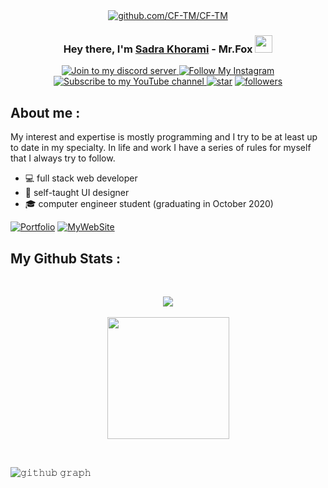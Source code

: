 <div align="center">
    <a href="https://discord.gg/dWjWdSkTth"><img src="https://cdn.discordapp.com/attachments/859453855090475019/862415526080675850/gbanner3.png"
            alt="github.com/CF-TM/CF-TM" /></a>
</div>
<h3 align="center">Hey there, I'm <a href="https://foxteam.ir/">Sadra Khorami</a> - Mr.Fox <img
        src="https://emojis.slackmojis.com/emojis/images/1531849430/4246/blob-sunglasses.gif?1531849430" width="28" />
</h3>

<p align="center">
    <a href="https://discord.gg/dWjWdSkTth" target="_blank">
        <img
            title="Join to my discord server"
            src="https://img.shields.io/badge/DISCORD-grey?style=for-the-badge&logo=discord&logoColor=white&labelColor=5662F6">
    </a>
    <a href="https://instagram.com/crazyfox.exe" target="_blank">
        <img
            title="Follow My Instagram"
            src="https://img.shields.io/badge/instagram-grey?style=for-the-badge&logo=instagram&logoColor=white&labelColor=F15680">
    </a>
    <a href="https://www.youtube.com/channel/UCBMJwahXUrfuIezLXUDZGyw?sub_confirmation=1"><img
            title="Subscribe to my YouTube channel"
            src="https://img.shields.io/badge/YouTube-grey?style=for-the-badge&logo=youtube&logoColor=white&labelColor=FF0000">
    </a>
    <a href="https://github.com/CF-TM"><img alt="star" title="CF-TM users star"
            src="https://img.shields.io/github/stars/CF-TM?color=DADADA&logo=github&style=for-the-badge" /></a>
 <a href="https://twitter.com/GNIX_CO"><img alt="followers" title="Follow me on Twitter"
            src="https://img.shields.io/twitter/follow/GNIX_CO?color=2493F4&label=Follow&logo=twitter&logoColor=white&style=for-the-badge" /></a>
</p>

## About me :
My interest and expertise is mostly programming and I try to be at least up to date in my specialty. In life and work I have a series of rules for myself that I always try to follow.
* 💻 full stack web developer
* 🎨 self-taught UI designer
* 🎓 computer engineer student (graduating in October 2020)
<p align="left">
  <a href="mailto:support@foxteam.ir"><img alt="Portfolio" title="Portfolio" src="https://img.shields.io/badge/-support@foxteam.ir-1A1A1A?style=for-the-badge&logo=Mail.Ru&logoColor=white"/></a>
    <a href="https://foxteam.ir/"><img alt="MyWebSite" src="https://img.shields.io/badge/-My%20Website-1A1A1A?style=for-the-badge&logo=InternetExplorer&logoColor=white"/></a>
</p>


  <strong><h2>My Github Stats : </h2></strong>
<br>
<p align="center">
  <a href="https://github.com/CF-TM">
    <img align="center" src="https://github-readme-stats.vercel.app/api?username=CF-TM&show_icons=true&hide_border=true&title_color=19F68B&amp&icon_color=19F68B&amp&text_color=A0A0A0&amp&bg_color=191919&count_private=true&include_all_commits=true"/>
  </a>
    <br><br>
  <a href="https://github.com/CF-TM">
    <img align="center" height="195px" src="https://github-readme-stats.vercel.app/api/top-langs/?username=CF-TM&text_color=A0A0A0&bg_color=191919&title_color=19F68B&langs_count=15&layout=compact&hide_border=true" />
  </a>
</p>
</details>
<br>

![𝚐𝚒𝚝𝚑𝚞𝚋 𝚐𝚛𝚊𝚙𝚑](https://activity-graph.herokuapp.com/graph?username=CF-TM&theme=react-dark&hide_border=true&area=true)

<br/>

